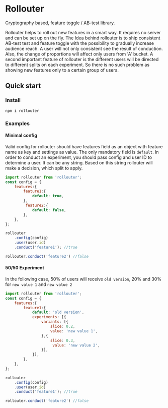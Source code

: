 # Rollouter

Cryptography based, feature toggle / AB-test library.

Rollouter helps to roll out new features in a smart way. It requires no server and can be set up on the fly.
The Idea behind rollouter is to ship consistent  AB-test test and feature toggle with the possibility to gradually increase audience reach.
A user will not only consistent see the result of conduction. Also, the change of proportions will affect only users from 'A' bucket.
A second important feature of rollouter is the different users will be directed to different splits on each experiment. 
So there is no such problem as showing new features only to a certain group of users.

## Quick start

### Install
`
npm i rollouter
`

### Examples
#### Minimal config
Valid config for rollouter should have features field as an object with feature name as key and settings as value.
The only mandatory field is `default`.
In order to conduct an experiment, you should pass config and user ID to determine a user.
It can be any string. Based on this string rollouter will make a decision, which split to apply.
```js
import rollouter from 'rollouter';
const config = {
    features:{
        feature1:{
            default: true,
        },
         feature2:{
            default: false,
        },
    },
};

rollouter
    .config(config)
    .user(user.id)
    .conduct('feature1'); //true

rollouter.conduct('feature2') //false
```

#### 50/50 Experiment
In the following case, 50% of users will receive `old version`, 20% and 30% for `new value 1` and `new value 2`
```js
import rollouter from 'rollouter';
const config = {
    features:{
        feature1:{
            default: 'old version',
            experiments: [{
                variants: [{
                    slice: 0.2,
                    value: 'new value 1',
                },{
                    slice: 0.3,
                     value: 'new value 2',
                }],
            }],
        },
    },
};

rollouter
    .config(config)
    .user(user.id)
    .conduct('feature1'); //true

rollouter.conduct('feature2') //false
```
